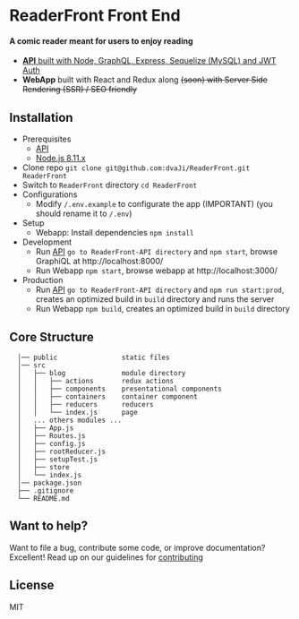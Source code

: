 # ReaderFront Front End

#### A comic reader meant for users to enjoy reading

- [**API** built with Node, GraphQL, Express, Sequelize (MySQL) and JWT Auth](https://github.com/dvaJi/ReaderFront-API)
- **WebApp** built with React and Redux along ~~(soon) with Server Side Rendering (SSR) / SEO friendly~~

## Installation

- Prerequisites
  - [API](https://github.com/dvaJi/ReaderFront-API)
  - [Node.js 8.11.x](https://nodejs.org/)
- Clone repo `git clone git@github.com:dvaJi/ReaderFront.git ReaderFront`
- Switch to `ReaderFront` directory `cd ReaderFront`
- Configurations
  - Modify `/.env.example` to configurate the app (IMPORTANT) (you should rename it to `/.env`)
- Setup
  - Webapp: Install dependencies `npm install`
- Development
  - Run [API](https://github.com/dvaJi/ReaderFront-API) `go to ReaderFront-API directory` and `npm start`, browse GraphiQL at http://localhost:8000/
  - Run Webapp `npm start`, browse webapp at http://localhost:3000/
- Production
  - Run [API](https://github.com/dvaJi/ReaderFront-API) `go to ReaderFront-API directory` and `npm run start:prod`, creates an optimized build in `build` directory and runs the server
  - Run Webapp `npm build`, creates an optimized build in `build` directory

## Core Structure

      │── public                static files
      │── src
      │   ├── blog              module directory
      │   │   ├── actions       redux actions
      │   │   ├── components    presentational components
      │   │   ├── containers    container component
      │   │   ├── reducers      reducers
      │   │   └── index.js      page
      │   ... others modules ...
      │   ├── App.js
      │   ├── Routes.js
      │   ├── config.js
      │   ├── rootReducer.js
      │   ├── setupTest.js
      │   ├── store
      │   └── index.js
      │── package.json
      ├── .gitignore
      └── README.md

## Want to help?

Want to file a bug, contribute some code, or improve documentation? Excellent! Read up on our guidelines for [contributing](https://github.com/dvaJi/ReaderFront/blob/master/CONTRIBUTING.md)

## License

MIT
